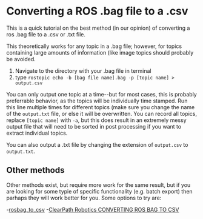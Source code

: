 # Converting a ROS .bag file to a .csv

This is a quick tutorial on the best method (in our opinion) of converting a ros .bag file to a .csv or .txt file.

This theoretically works for any topic in a .bag file; however, for topics containing large amounts of information (like image topics should probably be avoided.

 1. Navigate to the directory with your .bag file in terminal
 2. type `rostopic echo -b [bag file name].bag -p [topic name] > output.csv`
 
You can only output one topic at a time--but for most cases, this is probably preferrable behavior, as the topics will be individually time stamped.  Run this line multiple times for different topics (make sure you change the name of the `output.txt` file, or else it will be overwritten.  You can record all topics, replace `[topic name]` with `-a`, but this does result in an extremely messy output file that will need to be sorted in post processing if you want to extract individual topics.  

You can also output a .txt file by changing the extension of `output.csv` to `output.txt`.

## Other methods

Other methods exist, but require more work for the same result, but if you are looking for some typie of specific functionality (e.g. batch export) then parhaps they will work better for you.  Some options to try are: 

-[rosbag_to_csv](https://github.com/AtsushiSakai/rosbag_to_csv) 
-[ClearPath Robotics CONVERTING ROS BAG TO CSV](https://www.clearpathrobotics.com/assets/guides/ros/Converting%20ROS%20bag%20to%20CSV.html)
